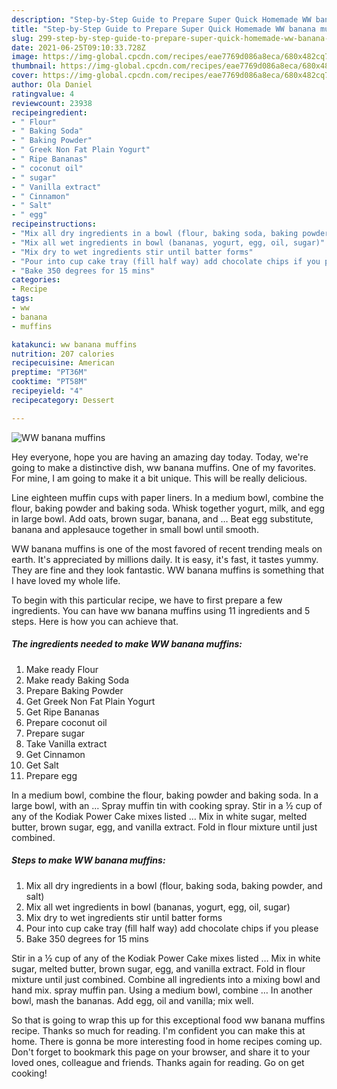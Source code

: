 ```yaml
---
description: "Step-by-Step Guide to Prepare Super Quick Homemade WW banana muffins"
title: "Step-by-Step Guide to Prepare Super Quick Homemade WW banana muffins"
slug: 299-step-by-step-guide-to-prepare-super-quick-homemade-ww-banana-muffins
date: 2021-06-25T09:10:33.728Z
image: https://img-global.cpcdn.com/recipes/eae7769d086a8eca/680x482cq70/ww-banana-muffins-recipe-main-photo.jpg
thumbnail: https://img-global.cpcdn.com/recipes/eae7769d086a8eca/680x482cq70/ww-banana-muffins-recipe-main-photo.jpg
cover: https://img-global.cpcdn.com/recipes/eae7769d086a8eca/680x482cq70/ww-banana-muffins-recipe-main-photo.jpg
author: Ola Daniel
ratingvalue: 4
reviewcount: 23938
recipeingredient:
- " Flour"
- " Baking Soda"
- " Baking Powder"
- " Greek Non Fat Plain Yogurt"
- " Ripe Bananas"
- " coconut oil"
- " sugar"
- " Vanilla extract"
- " Cinnamon"
- " Salt"
- " egg"
recipeinstructions:
- "Mix all dry ingredients in a bowl (flour, baking soda, baking powder, and salt)"
- "Mix all wet ingredients in bowl (bananas, yogurt, egg, oil, sugar)"
- "Mix dry to wet ingredients stir until batter forms"
- "Pour into cup cake tray (fill half way) add chocolate chips if you please"
- "Bake 350 degrees for 15 mins"
categories:
- Recipe
tags:
- ww
- banana
- muffins

katakunci: ww banana muffins 
nutrition: 207 calories
recipecuisine: American
preptime: "PT36M"
cooktime: "PT58M"
recipeyield: "4"
recipecategory: Dessert

---
```



![WW banana muffins](https://img-global.cpcdn.com/recipes/eae7769d086a8eca/680x482cq70/ww-banana-muffins-recipe-main-photo.jpg)

Hey everyone, hope you are having an amazing day today. Today, we're going to make a distinctive dish, ww banana muffins. One of my favorites. For mine, I am going to make it a bit unique. This will be really delicious.

Line eighteen muffin cups with paper liners. In a medium bowl, combine the flour, baking powder and baking soda. Whisk together yogurt, milk, and egg in large bowl. Add oats, brown sugar, banana, and … Beat egg substitute, banana and applesauce together in small bowl until smooth.

WW banana muffins is one of the most favored of recent trending meals on earth. It's appreciated by millions daily. It is easy, it's fast, it tastes yummy. They are fine and they look fantastic. WW banana muffins is something that I have loved my whole life.


To begin with this particular recipe, we have to first prepare a few ingredients. You can have ww banana muffins using 11 ingredients and 5 steps. Here is how you can achieve that.

<!--inarticleads1-->

##### The ingredients needed to make WW banana muffins:

1. Make ready  Flour
1. Make ready  Baking Soda
1. Prepare  Baking Powder
1. Get  Greek Non Fat Plain Yogurt
1. Get  Ripe Bananas
1. Prepare  coconut oil
1. Prepare  sugar
1. Take  Vanilla extract
1. Get  Cinnamon
1. Get  Salt
1. Prepare  egg


In a medium bowl, combine the flour, baking powder and baking soda. In a large bowl, with an … Spray muffin tin with cooking spray. Stir in a ½ cup of any of the Kodiak Power Cake mixes listed … Mix in white sugar, melted butter, brown sugar, egg, and vanilla extract. Fold in flour mixture until just combined. 

<!--inarticleads2-->

##### Steps to make WW banana muffins:

1. Mix all dry ingredients in a bowl (flour, baking soda, baking powder, and salt)
1. Mix all wet ingredients in bowl (bananas, yogurt, egg, oil, sugar)
1. Mix dry to wet ingredients stir until batter forms
1. Pour into cup cake tray (fill half way) add chocolate chips if you please
1. Bake 350 degrees for 15 mins


Stir in a ½ cup of any of the Kodiak Power Cake mixes listed … Mix in white sugar, melted butter, brown sugar, egg, and vanilla extract. Fold in flour mixture until just combined. Combine all ingredients into a mixing bowl and hand mix. spray muffin pan. Using a medium bowl, combine … In another bowl, mash the bananas. Add egg, oil and vanilla; mix well. 

So that is going to wrap this up for this exceptional food ww banana muffins recipe. Thanks so much for reading. I'm confident you can make this at home. There is gonna be more interesting food in home recipes coming up. Don't forget to bookmark this page on your browser, and share it to your loved ones, colleague and friends. Thanks again for reading. Go on get cooking!
